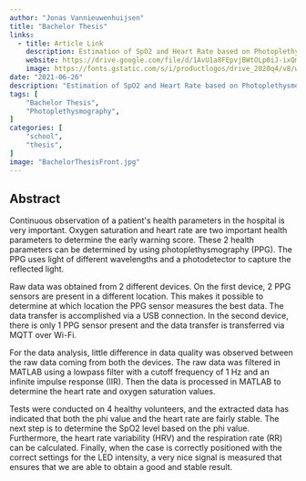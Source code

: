 ```yaml
---
author: "Jonas Vannieuwenhuijsen"
title: "Bachelor Thesis"
links:
  - title: Article Link
    description: Estimation of SpO2 and Heart Rate based on Photoplethysmographic Measurements at the Sternum.
    website: https://drive.google.com/file/d/1AvU1a8FEpvjBWtOLp0iJ-ixQmR8hXcha/view?usp=sharing
    image: https://fonts.gstatic.com/s/i/productlogos/drive_2020q4/v8/web-64dp/logo_drive_2020q4_color_2x_web_64dp.png
date: "2021-06-26"
description: "Estimation of SpO2 and Heart Rate based on Photoplethysmographic Measurements at the Sternum."
tags: [
    "Bachelor Thesis",
    "Photoplethysmography",
]
categories: [
    "school",
    "thesis",
]
image: "BachelorThesisFront.jpg"
---
```


## Abstract

Continuous observation of a patient's health parameters in the hospital is very important. Oxygen saturation and heart rate are two important health parameters to determine the early warning score. These 2 health parameters can be determined by using photoplethysmography (PPG). The PPG uses light of different wavelengths and a photodetector to capture the reflected light.

Raw data was obtained from 2 different devices. On the first device, 2 PPG sensors are present in a different location. This makes it possible to determine at which location the PPG sensor measures the best data. The data transfer is accomplished via a USB connection. In the second device, there is only 1 PPG sensor present and the data transfer is transferred via MQTT over Wi-Fi.

For the data analysis, little difference in data quality was observed between the raw data coming from both the devices. The raw data was filtered in MATLAB using a lowpass filter with a cutoff frequency of 1 Hz and an infinite impulse response (IIR). Then the data is processed in MATLAB to determine the heart rate and oxygen saturation values.

Tests were conducted on 4 healthy volunteers, and the extracted data has indicated that both the phi value and the heart rate are fairly stable. The next step is to determine the SpO2 level based on the phi value. Furthermore, the heart rate variability (HRV) and the respiration rate (RR) can be calculated.
Finally, when the case is correctly positioned with the correct settings for the LED intensity, a very nice signal is measured that ensures that we are able to obtain a good and stable result.

